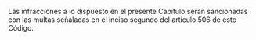 Las infracciones a lo dispuesto en el presente Capítulo serán sancionadas con las multas señaladas en el inciso segundo del artículo 506 de este Código.